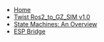 - [Home](/)
- [Twist Ros2_to_GZ_SIM v1.0](prototypes/gazeboMovePlugin/README.md)
- [State Machines: An Overview](prototypes/planner/README.md)
- [ESP Bridge](esp-bridge/README.md)

